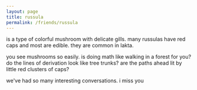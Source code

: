 ```yaml
---
layout: page
title: russula
permalink: /friends/russula
---
```


is a type of colorful mushroom with delicate gills. many russulas have red caps and most are edible. they are common in lakta.

you see mushrooms so easily. is doing math like walking in a forest for you? do the lines of derivation look like tree trunks? are the paths ahead lit by little red clusters of caps?

we've had so many interesting conversations. i miss you

